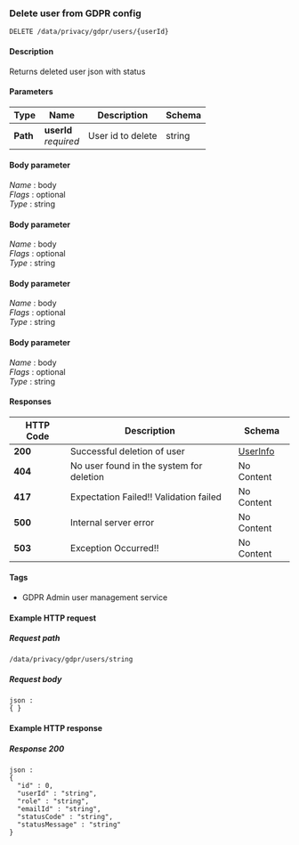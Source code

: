 
<a name="deleteuser"></a>
### Delete user from GDPR config
```
DELETE /data/privacy/gdpr/users/{userId}
```


#### Description
Returns deleted user json with status


#### Parameters

|Type|Name|Description|Schema|
|---|---|---|---|
|**Path**|**userId**  <br>*required*|User id to delete|string|


#### Body parameter
*Name* : body  
*Flags* : optional  
*Type* : string


#### Body parameter
*Name* : body  
*Flags* : optional  
*Type* : string


#### Body parameter
*Name* : body  
*Flags* : optional  
*Type* : string


#### Body parameter
*Name* : body  
*Flags* : optional  
*Type* : string


#### Responses

|HTTP Code|Description|Schema|
|---|---|---|
|**200**|Successful deletion of user|[UserInfo](../definitions/UserInfo.md#userinfo)|
|**404**|No user found in the system for deletion|No Content|
|**417**|Expectation Failed!! Validation failed|No Content|
|**500**|Internal server error|No Content|
|**503**|Exception Occurred!!|No Content|


#### Tags

* GDPR Admin user management service


#### Example HTTP request

##### Request path
```
/data/privacy/gdpr/users/string
```


##### Request body
```
json :
{ }
```


#### Example HTTP response

##### Response 200
```
json :
{
  "id" : 0,
  "userId" : "string",
  "role" : "string",
  "emailId" : "string",
  "statusCode" : "string",
  "statusMessage" : "string"
}
```



